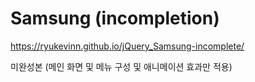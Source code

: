 # Samsung (incompletion)
https://ryukevinn.github.io/jQuery_Samsung-incomplete/

미완성본 (메인 화면 및 메뉴 구성 및 애니메이션 효과만 적용)
